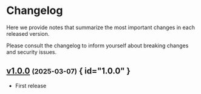# Changelog

Here we provide notes that summarize the most important changes in each released version.

Please consult the changelog to inform yourself about breaking changes and security issues.

## [v1.0.0](https://github.com/Materials-Data-Science-and-Informatics/fair-python-cookiecutter-demo/tree/v1.0.0) <small>(2025-03-07)</small> { id="1.0.0" }

* First release

